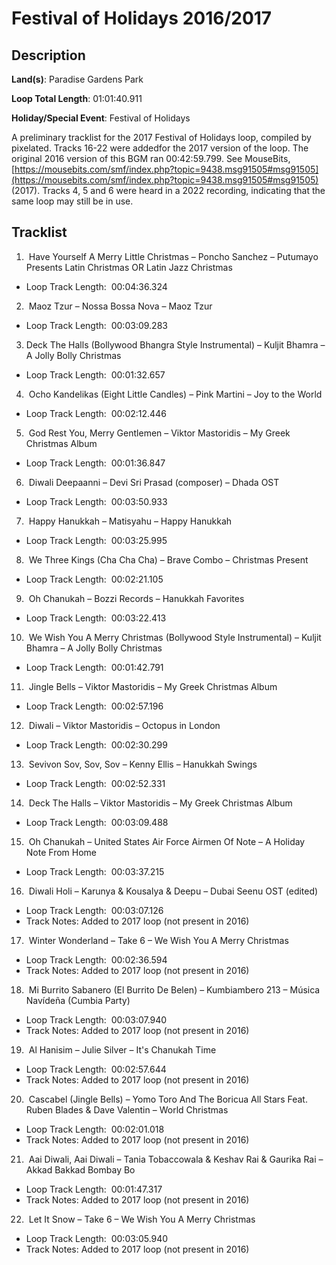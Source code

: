 # Festival of Holidays 2016/2017

## Description

**Land(s)**: Paradise Gardens Park

**Loop Total Length**: 01:01:40.911

**Holiday/Special Event**: Festival of Holidays

A preliminary tracklist for the 2017 Festival of Holidays loop, compiled by pixelated. Tracks 16-22 were addedfor the 2017 version of the loop. The original 2016 version of this BGM ran 00:42:59.799. See MouseBits, [https://mousebits.com/smf/index.php?topic=9438.msg91505#msg91505](https://mousebits.com/smf/index.php?topic=9438.msg91505#msg91505) (2017). Tracks 4, 5 and 6 were heard in a 2022 recording, indicating that the same loop may still be in use.

## Tracklist

1.  Have Yourself A Merry Little Christmas – Poncho Sanchez – Putumayo Presents Latin Christmas OR Latin Jazz Christmas 
- Loop Track Length:  00:04:36.324

2.  Maoz Tzur – Nossa Bossa Nova – Maoz Tzur 
- Loop Track Length:  00:03:09.283

3. Deck The Halls (Bollywood Bhangra Style Instrumental) – Kuljit Bhamra – A Jolly Bolly Christmas 
- Loop Track Length:  00:01:32.657

4.  Ocho Kandelikas (Eight Little Candles) – Pink Martini – Joy to the World 
- Loop Track Length:  00:02:12.446

5.  God Rest You, Merry Gentlemen – Viktor Mastoridis – My Greek Christmas Album 
- Loop Track Length:  00:01:36.847

6.  Diwali Deepaanni – Devi Sri Prasad (composer) – Dhada OST 
- Loop Track Length:  00:03:50.933

7.  Happy Hanukkah – Matisyahu – Happy Hanukkah 
- Loop Track Length:  00:03:25.995

8.  We Three Kings (Cha Cha Cha) – Brave Combo – Christmas Present 
- Loop Track Length:  00:02:21.105

9.  Oh Chanukah – Bozzi Records – Hanukkah Favorites 
- Loop Track Length:  00:03:22.413

10.  We Wish You A Merry Christmas (Bollywood Style Instrumental) – Kuljit Bhamra – A Jolly Bolly Christmas 
- Loop Track Length:  00:01:42.791

11.  Jingle Bells – Viktor Mastoridis – My Greek Christmas Album 
- Loop Track Length:  00:02:57.196

12.  Diwali – Viktor Mastoridis – Octopus in London 
- Loop Track Length:  00:02:30.299

13.  Sevivon Sov, Sov, Sov – Kenny Ellis – Hanukkah Swings 
- Loop Track Length:  00:02:52.331

14.  Deck The Halls – Viktor Mastoridis – My Greek Christmas Album 
- Loop Track Length:  00:03:09.488

15.  Oh Chanukah – United States Air Force Airmen Of Note – A Holiday Note From Home 
- Loop Track Length:  00:03:37.215

16.  Diwali Holi – Karunya & Kousalya & Deepu – Dubai Seenu OST (edited) 
- Loop Track Length:  00:03:07.126
- Track Notes: Added to 2017 loop (not present in 2016)

17.  Winter Wonderland – Take 6 – We Wish You A Merry Christmas 
- Loop Track Length:  00:02:36.594
- Track Notes: Added to 2017 loop (not present in 2016)

18.  Mi Burrito Sabanero (El Burrito De Belen) – Kumbiambero 213 – Música Navídeña (Cumbia Party) 
- Loop Track Length:  00:03:07.940
- Track Notes: Added to 2017 loop (not present in 2016)

19.  Al Hanisim – Julie Silver – It's Chanukah Time 
- Loop Track Length:  00:02:57.644
- Track Notes: Added to 2017 loop (not present in 2016)

20.  Cascabel (Jingle Bells) – Yomo Toro And The Boricua All Stars Feat. Ruben Blades & Dave Valentin – World Christmas 
- Loop Track Length:  00:02:01.018
- Track Notes: Added to 2017 loop (not present in 2016)

21.  Aai Diwali, Aai Diwali – Tania Tobaccowala & Keshav Rai & Gaurika Rai – Akkad Bakkad Bombay Bo 
- Loop Track Length:  00:01:47.317
- Track Notes: Added to 2017 loop (not present in 2016)

22.  Let It Snow – Take 6 – We Wish You A Merry Christmas 
- Loop Track Length:  00:03:05.940
- Track Notes: Added to 2017 loop (not present in 2016)
